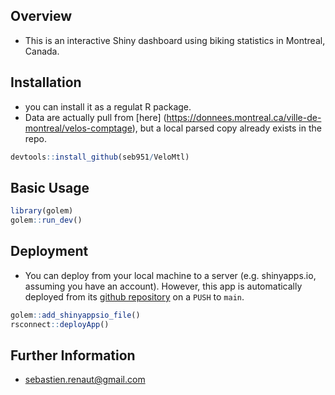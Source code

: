 ## Overview  
* This is an interactive Shiny dashboard using biking statistics in Montreal, Canada. 


## Installation  
* you can install it as a regulat R package.   
* Data are actually pull from [here] (https://donnees.montreal.ca/ville-de-montreal/velos-comptage), but a local parsed copy already exists in the repo.

``` r
devtools::install_github(seb951/VeloMtl)
```

## Basic Usage  
``` r
library(golem)
golem::run_dev()
```


## Deployment  
* You can deploy from your local machine to a server (e.g. shinyapps.io, assuming you have an account). However, this app is automatically deployed from its [github repository](https://github.com/seb951/VeloMtl) on a `PUSH` to `main`.

``` r
golem::add_shinyappsio_file()
rsconnect::deployApp()
```

## Further Information   
* sebastien.renaut@gmail.com



 
